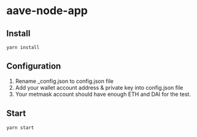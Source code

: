# aave-node-app



## Install

```yarn install```



## Configuration
1. Rename _config.json to config.json file
2. Add your wallet account address & private key into config.json file
3. Your metmask account should have enough ETH and DAI for the test.



## Start

```yarn start```
